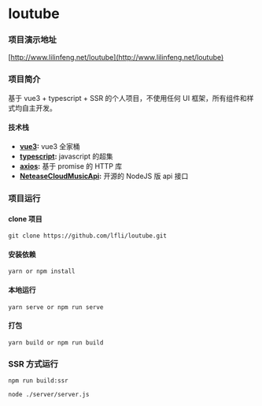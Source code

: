 # loutube

### 项目演示地址
[http://www.lilinfeng.net/loutube](http://www.lilinfeng.net/loutube)

### 项目简介
基于 vue3 + typescript + SSR 的个人项目，不使用任何 UI 框架，所有组件和样式均自主开发。

#### 技术栈
- **[vue3](https://github.com/vuejs/vue):**  vue3 全家桶 
- **[typescript](https://github.com/microsoft/TypeScript):**  javascript 的超集 
- **[axios](https://github.com/axios/axios):**  基于 promise 的 HTTP 库 
- **[NeteaseCloudMusicApi](https://github.com/Binaryify/NeteaseCloudMusicApi):**  开源的 NodeJS 版 api 接口 
    
### 项目运行
#### clone 项目
```
git clone https://github.com/lfli/loutube.git
```
#### 安装依赖
```
yarn or npm install
```

#### 本地运行
```
yarn serve or npm run serve
```
#### 打包
```
yarn build or npm run build
```

### SSR 方式运行
```
npm run build:ssr
```
```
node ./server/server.js
```